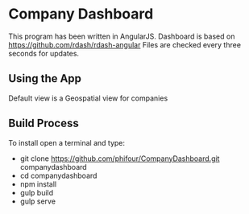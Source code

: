 # Company Dashboard

This program has been written in AngularJS.
Dashboard is based on https://github.com/rdash/rdash-angular
Files are checked every three seconds for updates.

## Using the App

Default view is a Geospatial view for companies 

## Build Process
To install open a terminal and type:
- git clone https://github.com/phifour/CompanyDashboard.git companydashboard
- cd companydashboard
- npm install
- gulp build
- gulp serve


